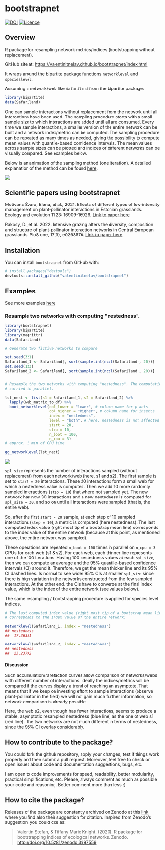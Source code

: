 # bootstrapnet

[![DOI](https://zenodo.org/badge/DOI/10.5281/zenodo.3997559.svg)](https://doi.org/10.5281/zenodo.3997559)
[![Licence](https://img.shields.io/badge/licence-MIT-blue.svg)](https://www.r-project.org/Licenses/MIT)

## Overview

R package for resampling network metrics/indices (bootstrapping without replacement).

GitHub site at: https://valentinitnelav.github.io/bootstrapnet/index.html

It wraps around the [bipartite][bip] package functions `networklevel` and `specieslevel`. 

Assuming a network/web like `Safariland` from the bipartite package:

``` r
library(bipartite)
data(Safariland)
```
One can sample interactions without replacement from the network until all interactions have been used. The sampling procedure starts with a small sample size to which interactions are added until all are consumed. Every time we sample interactions, a smaller version of the entire network can be built and a network index/metric can be computed. The sampling procedure can be repeated as many times as needed, giving the possibility to compute mean values with quantile-based confidence intervals. The mean values across sample sizes can be plotted and indices of different networks can be visually compared. See examples below.

[bip]: https://cran.r-project.org/web/packages/bipartite/index.html

Below is an animation of the sampling method (one iteration). A detailed explanation of the method can be found [here](https://valentinitnelav.github.io/bootstrapnet/explain-sampling-method.html).

![](man/cache/sample-nestedness-1-boot.gif)

## Scientific papers using bootstrapnet

Motivans Švara, Elena, et al., 2021. Effects of different types of low‐intensity management on plant‐pollinator interactions in Estonian grasslands. Ecology and evolution 11.23: 16909-16926. [Link to paper here](https://onlinelibrary.wiley.com/doi/pdf/10.1002/ece3.8325)

Rakosy, D., et al. 2022. Intensive grazing alters the diversity, composition and structure of plant-pollinator interaction networks in Central European grasslands. PloS one, 17(3), e0263576. [Link to paper here](https://journals.plos.org/plosone/article?id=10.1371/journal.pone.0263576)

## Installation

You can install `bootstrapnet` from GitHub with:

``` r
# install.packages("devtools")
devtools::install_github("valentinitnelav/bootstrapnet")
```

## Examples

See more examples [here](https://valentinitnelav.github.io/bootstrapnet/examples.html)

### Resample two networks with computing "nestedness".

``` r
library(bootstrapnet)
library(bipartite)
library(magrittr)
data(Safariland)

# Generate two fictive networks to compare

set.seed(321)
Safariland_1 <- Safariland[, sort(sample.int(ncol(Safariland), 20))]
set.seed(123)
Safariland_2 <- Safariland[, sort(sample.int(ncol(Safariland), 20))]


# Resample the two networks with computing "nestedness". The computation is
# carried in parallel.

lst_nest <- list(s1 = Safariland_1, s2 = Safariland_2) %>%
  lapply(web_matrix_to_df) %>%
  boot_networklevel(col_lower = "lower", # column name for plants
                    col_higher = "higher", # column name for insects
                    index = "nestedness",
                    level = "both", # here, nestedness is not affected by level
                    start = 20,
                    step = 10,
                    n_boot = 100,
                    n_cpu = 3)
# approx. 1 min of CPU time

gg_networklevel(lst_nest)
```

<!--
saveRDS(lst_nest, file = "man/cache/README-example-nestedness-1-lst.rds")
lst_nest <- readRDS(file = "man/cache/README-example-nestedness-1-lst.rds")

library(ggplot2)

ggsave(filename = "man/cache/README-example-nestedness-1.png",
       width = 15, height = 10, units = "cm", dpi = 150)
-->

![](man/cache/README-example-nestedness-1.png)

`spl_size` represents the number of interactions sampled (without replacement) from each network/web (here, s1 and s2). The first sample is set to `start = 20` interactions. These 20 interactions form a small web for which a nestedness value is computed. Then we add 10 more randomly sampled interactions (`step = 10`) that where not sampled yet. The new network has now 30 interactions and a new nestedness is computed for `spl_size = 30`, and so on until all interactions were sampled (that is, the entire web).

So, after the first `start = 20` sample, at each step of 10 sampled interactions (`step = 10`), a metric is computed (here nestedness). The last computed index value (right most tip of a bootstrap mean line) corresponds to the index value of the entire network (because at this point, as mentioned above, the entire network was sampled). 

These operations are repeated `n_boot = 100` times in parallel on `n_cpu = 3` CPUs for each web (s1 & s2). For each web, each thinner line represents one of the 100 iterations. Having 100 nestedness values at each `spl_size`, then we can compute an average and the 95% quantile-based confidence intervals (CI) around it. Therefore, we get the mean thicker line and its 95% CI dashed lines. Is normal to see wider 95% CIs at smaller `spl_size` since there is high variation in the networks constructed from the few sampled interactions. At the other end, the CIs have to converge at the final index value, which is the index of the entire network (see values below).

The same resampling / bootstrapping procedure is applied for species level indices.

``` r
# The last computed index value (right most tip of a bootstrap mean line)
# corresponds to the index value of the entire network:

networklevel(Safariland_1, index = "nestedness")
## nestedness
##  17.36351

networklevel(Safariland_2, index = "nestedness")
## nestedness
##  23.23792
```

#### Discussion

Such accumulation/rarefaction curves allow comparison of networks/webs with different number of interactions. Ideally the indices/metrics will be compared if the curves display a trend of reaching an asymptote. That means that if we keep on investing effort to sample interactions (observe plant-pollinator in the field) we will not gain much further information, so network comparison is already possible.

Here, the web s2, even though has fewer interactions, seems to produce a stable, asymptotic resampled nestedness (blue line) as the one of web s1 (red line). The two networks are not much different in terms of nestedness, since the 95% CI overlap considerably.

## How to contribute to the package?

You could fork the github repository, apply your changes, test if things work properly and then submit a pull request. 
Moreover, feel free to check or open issues about code and documentation suggestions, bugs, etc.

I am open to code improvements for speed, readability, better modularity, practical simplifications, etc. Please, always comment as much as possible your code and reasoning. Better comment more than less :)

## How to cite the package?

Releases of the package are constantly archived on Zenodo at this [link](https://zenodo.org/record/3997559) where you find also their suggestion for citation. Inspired from Zenodo’s suggestion, you could cite as:

> Valentin Ștefan, & Tiffany Marie Knight. (2020). R package for bootstrapping indices of ecological networks. Zenodo. http://doi.org/10.5281/zenodo.3997559
